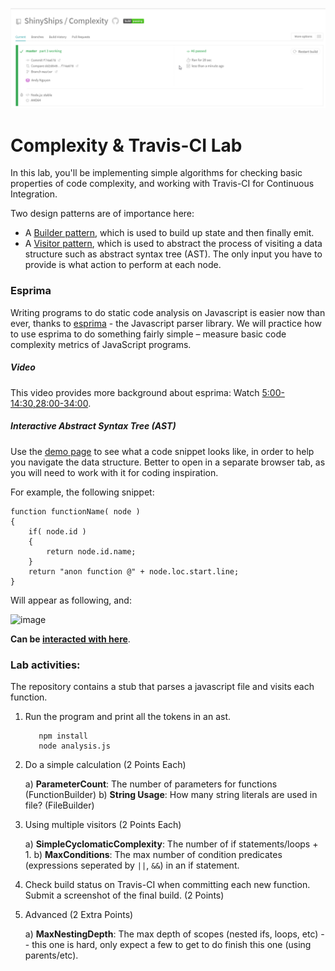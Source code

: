 ![travis](https://github.com/ShinyShips/Complexity/blob/master/complex-travis.png)

# Complexity & Travis-CI Lab

In this lab, you'll be implementing simple algorithms for checking basic properties of code complexity, and working with Travis-CI for Continuous Integration.

Two design patterns are of importance here:
* A [Builder pattern](https://en.wikipedia.org/wiki/Builder_pattern), which is used to build up state and then finally emit.
* A [Visitor pattern](https://en.wikipedia.org/wiki/Visitor_pattern), which is used to abstract the process of visiting a data structure such as abstract syntax tree (AST). The only input you have to provide is what action to perform at each node.

### Esprima

Writing programs to do static code analysis on Javascript is easier now than ever, thanks to [esprima](http://esprima.org/) - the Javascript parser library. We will practice how to use esprima to do something fairly simple – measure basic code complexity metrics of JavaScript programs. 

##### Video
This video provides more background about esprima:
Watch [5:00-14:30,28:00-34:00](https://www.youtube.com/watch?v=ACYZFkvq0Sk).

##### Interactive Abstract Syntax Tree (AST)
Use the [demo page](http://esprima.org/demo/parse.html) to see what a code snippet looks like, in order to help you navigate the data structure. Better to open in a separate browser tab, as you will need to work with it for coding inspiration.

For example, the following snippet:

```
function functionName( node )
{
	if( node.id )
	{
		return node.id.name;
	}
	return "anon function @" + node.loc.start.line;
}
```

Will appear as following, and:

![image](https://cloud.githubusercontent.com/assets/742934/9937779/295bc654-5d30-11e5-9e60-6454fb5360f3.png)


**Can be [interacted with here](http://esprima.org/demo/parse.html?code=function%20functionName(%20node%20)%0A%7B%0A%09if(%20node.id%20)%0A%09%7B%0A%09%09return%20node.id.name%3B%0A%09%7D%0A%09return%20%22anon%20function%20%40%22%20%2B%20node.loc.start.line%3B%0A%7D)**.

### Lab activities:

The repository contains a stub that parses a javascript file and visits each function. 

1. Run the program and print all the tokens in an ast.
   ```
      npm install
      node analysis.js
   ```

2. Do a simple calculation (2 Points Each) 

   a) **ParameterCount**: The number of parameters for functions (FunctionBuilder)
   b) **String Usage**: How many string literals are used in file? (FileBuilder)

3. Using multiple visitors (2 Points Each) 

   a) **SimpleCyclomaticComplexity**: The number of if statements/loops + 1.
   b) **MaxConditions**: The max number of condition predicates (expressions seperated by `||`, `&&`) in an if statement.

4. Check build status on Travis-CI when committing each new function. Submit a screenshot of the final build. (2 Points) 

5. Advanced (2 Extra Points)  

   a) **MaxNestingDepth**: The max depth of scopes (nested ifs, loops, etc) -- this one is hard, only expect a few to get to do finish this one (using parents/etc).



